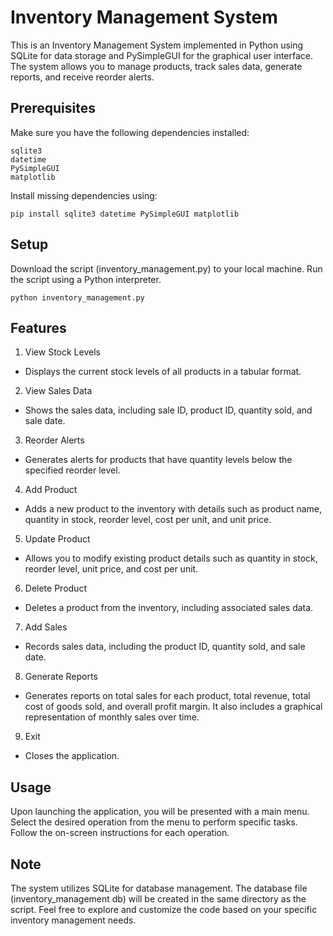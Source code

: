 # Inventory Management System

This is an Inventory Management System implemented in Python using SQLite for data storage and PySimpleGUI for the graphical user interface. The system allows you to manage products, track sales data, generate reports, and receive reorder alerts.

## Prerequisites
Make sure you have the following dependencies installed:

    sqlite3
    datetime
    PySimpleGUI
    matplotlib

Install missing dependencies using:

    pip install sqlite3 datetime PySimpleGUI matplotlib

## Setup

Download the script (inventory_management.py) to your local machine.
Run the script using a Python interpreter.

    python inventory_management.py

## Features
1. View Stock Levels
- Displays the current stock levels of all products in a tabular format.

2. View Sales Data
- Shows the sales data, including sale ID, product ID, quantity sold, and sale date.

3. Reorder Alerts
- Generates alerts for products that have quantity levels below the specified reorder level.

4. Add Product
- Adds a new product to the inventory with details such as product name, quantity in stock, reorder level, cost per unit, and unit price.

5. Update Product
- Allows you to modify existing product details such as quantity in stock, reorder level, unit price, and cost per unit.

6. Delete Product
- Deletes a product from the inventory, including associated sales data.

7. Add Sales
- Records sales data, including the product ID, quantity sold, and sale date.

8. Generate Reports
- Generates reports on total sales for each product, total revenue, total cost of goods sold, and overall profit margin. It also includes a graphical representation of monthly sales over time.

9. Exit
- Closes the application.

## Usage

Upon launching the application, you will be presented with a main menu.
Select the desired operation from the menu to perform specific tasks.
Follow the on-screen instructions for each operation.

## Note

The system utilizes SQLite for database management. The database file (inventory_management db) will be created in the same directory as the script.
Feel free to explore and customize the code based on your specific inventory management needs.
